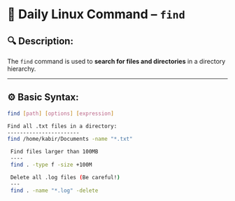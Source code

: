 # 🐧 Daily Linux Command – `find`

## 🔍 Description:
The `find` command is used to **search for files and directories** in a directory hierarchy.

---

## ⚙️ Basic Syntax:
```bash
find [path] [options] [expression]

Find all .txt files in a directory:
-----------------------
find /home/kabir/Documents -name "*.txt"

 Find files larger than 100MB
 ----
 find . -type f -size +100M

 Delete all .log files (Be careful!)
 ---
 find . -name "*.log" -delete
